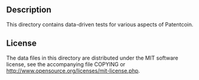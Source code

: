 Description
------------

This directory contains data-driven tests for various aspects of Patentcoin.

License
--------

The data files in this directory are distributed under the MIT software
license, see the accompanying file COPYING or
http://www.opensource.org/licenses/mit-license.php.

